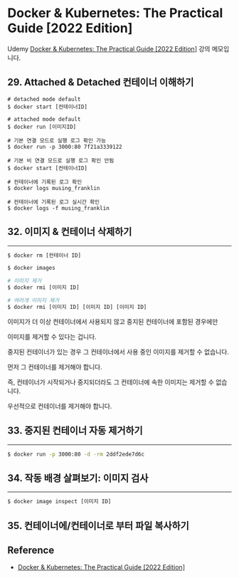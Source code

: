 # Docker & Kubernetes: The Practical Guide [2022 Edition]
Udemy [Docker & Kubernetes: The Practical Guide [2022 Edition]](https://www.udemycom/course/docker-kubernetes-the-practical-guide/) 강의 메모입니다.

## 29. Attached & Detached 컨테이너 이해하기
```shell
# detached mode default
$ docker start [컨테이너ID]

# attached mode default
$ docker run [이미지ID]

# 기본 연결 모드로 실행 로그 확인 가능
$ docker run -p 3000:80 7f21a3339122

# 기본 비 연결 모드로 실행 로그 확인 안됨
$ docker start [컨테이너ID]

# 컨테이너에 기록된 로그 확인
$ docker logs musing_franklin

# 컨테이너에 기록된 로그 실시간 확인
$ docker logs -f musing_franklin

```


## 32. 이미지 & 컨테이너 삭제하기

---

```bash
$ docker rm [컨테이너 ID]

$ docker images

# 이미지 제거
$ docker rmi [이미지 ID]

# 여러개 이미지 제거
$ docker rmi [이미지 ID] [이미지 ID] [이미지 ID]
```

이미지가 더 이상 컨테이너에서 사용되지 않고  중지된 컨테이너에 포함된 경우에만

이미지를 제거할 수 있다는 겁니다.

중지된 컨테이너가 있는 경우 그 컨테이너에서 사용 중인 이미지를 제거할 수 없습니다.

먼저 그 컨테이너를 제거해야 합니다.

즉, 컨테이너가 시작되거나 중지되더라도 그 컨테이너에 속한 이미지는 제거할 수 없습니다.

우선적으로 컨테이너를 제거해야 합니다.

## 33. 중지된 컨테이너 자동 제거하기

---

```bash
$ docker run -p 3000:80 -d -rm 2ddf2ede7d6c
```

## 34. 작동 배경 살펴보기: 이미지 검사

---

```bash
$ docker image inspect [이미지 ID]
```

## 35. 컨테이너에/컨테이너로 부터 파일 복사하기

## Reference
* [Docker & Kubernetes: The Practical Guide [2022 Edition]](https://www.udemycom/course/docker-kubernetes-the-practical-guide/)
